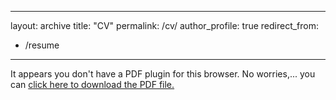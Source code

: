
---
layout: archive
title: "CV"
permalink: /cv/
author_profile: true
redirect_from:
  - /resume
---


<object data="http://Umair-JMC.github.io/files/Umair_Academic_CV_August_24.pdf" type="application/pdf" width="100%" height="100%">
    <p>It appears you don't have a PDF plugin for this browser. No worries,... you can <a href="http://Umair-JMC.github.io/files/Umair_Academic_CV_August_24.pdf">click here to download the PDF file.</a></p>
</object>
